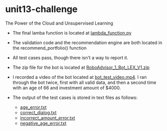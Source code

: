 # unit13-challenge
The Power of the Cloud and Unsupervised Learning

* The final lamba function is located at [lambda_function.py](lambda_function.py)
* The validation code and the recommendation engine are both located in the recommend_portfolio() function
* All test cases pass, though there isn't a way to report it.
* The zip file for the bot is located at [RoboAdvisor_1_Bot_LEX_V1.zip](RoboAdvisor_1_Bot_LEX_V1.zip)
* I recorded a video of the bot located at [bot_test_video.mp4](bot_test_video.mp4).  I ran through the bot twice, first with all valid data, and then a second time with an age of 66 and investment amount of $4000.

* The output of the test cases is stored in text files as follows:
    * [age_error.txt](age_error.txt)
    * [correct_dialog.txt](correct_dialog.txt)
    * [incorrect_amount_error.txt](incorrect_amount_error.txt)
    * [negative_age_error.txt](negative_age_error.txt)